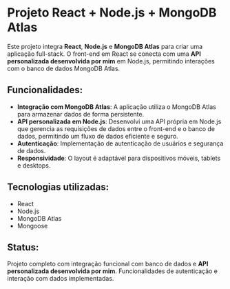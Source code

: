 # Projeto React + Node.js + MongoDB Atlas

Este projeto integra **React**, **Node.js** e **MongoDB Atlas** para criar uma aplicação full-stack. O front-end em React se conecta com uma **API personalizada desenvolvida por mim** em Node.js, permitindo interações com o banco de dados MongoDB Atlas.

## Funcionalidades:
- **Integração com MongoDB Atlas**: A aplicação utiliza o MongoDB Atlas para armazenar dados de forma persistente.
- **API personalizada em Node.js**: Desenvolvi uma API própria em Node.js que gerencia as requisições de dados entre o front-end e o banco de dados, permitindo um fluxo de dados eficiente e seguro.
- **Autenticação**: Implementação de autenticação de usuários e segurança de dados.
- **Responsividade**: O layout é adaptável para dispositivos móveis, tablets e desktops.

## Tecnologias utilizadas:
- React
- Node.js
- MongoDB Atlas
- Mongoose

## Status:
Projeto completo com integração funcional com banco de dados e **API personalizada desenvolvida por mim**. Funcionalidades de autenticação e interação com dados implementadas.
